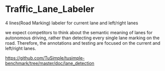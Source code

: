 # Traffic_Lane_Labeler
4 lines(Road Marking) labeler for current lane and left/right lanes

we expect competitors to think about the semantic meaning of lanes for autonomous driving, rather than detecting every single lane marking on the road. Therefore, the annotations and testing are focused on the current and left/right lanes.

https://github.com/TuSimple/tusimple-benchmark/tree/master/doc/lane_detection
